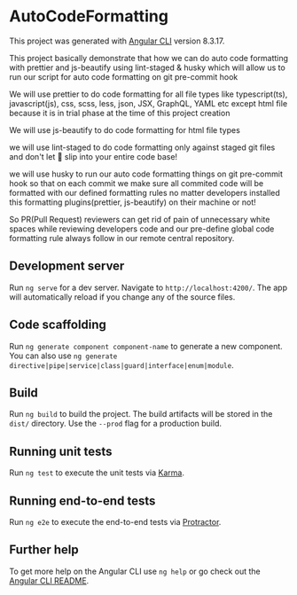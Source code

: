 # AutoCodeFormatting

This project was generated with [Angular CLI](https://github.com/angular/angular-cli) version 8.3.17.

This project basically demonstrate that how we can do auto code formatting with prettier and js-beautify using lint-staged & husky which will allow us to run our script for auto code formatting on git pre-commit hook

We will use prettier to do code formatting for all file types like typescript(ts), javascript(js), css, scss, less, json, JSX, GraphQL, YAML etc except html file because it is in trial phase at the time of this project creation

We will use js-beautify to do code formatting for html file types

we will use lint-staged to do code formatting only against staged git files and don't let 💩 slip into your entire code base!

we will use husky to run our auto code formatting things on git pre-commit hook so that on each commit we make sure all commited code will be formatted with our defined formatting rules no matter developers installed this formatting plugins(prettier, js-beautify) on their machine or not!

So PR(Pull Request) reviewers can get rid of pain of unnecessary white spaces while reviewing developers code and our pre-define global code formatting rule always follow in our remote central repository.

## Development server

Run `ng serve` for a dev server. Navigate to `http://localhost:4200/`. The app will automatically reload if you change any of the source files.

## Code scaffolding

Run `ng generate component component-name` to generate a new component. You can also use `ng generate directive|pipe|service|class|guard|interface|enum|module`.

## Build

Run `ng build` to build the project. The build artifacts will be stored in the `dist/` directory. Use the `--prod` flag for a production build.

## Running unit tests

Run `ng test` to execute the unit tests via [Karma](https://karma-runner.github.io).

## Running end-to-end tests

Run `ng e2e` to execute the end-to-end tests via [Protractor](http://www.protractortest.org/).

## Further help

To get more help on the Angular CLI use `ng help` or go check out the [Angular CLI README](https://github.com/angular/angular-cli/blob/master/README.md).
